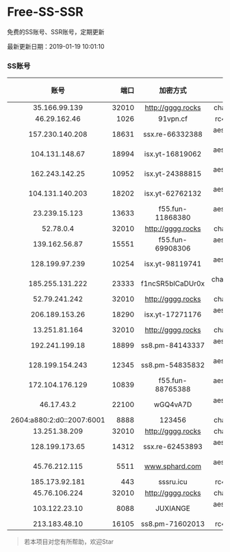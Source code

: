 # Free-SS-SSR

免费的SS账号、SSR账号，定期更新

最新更新日期：2019-01-19 10:01:10 

### SS账号
|账号|端口|加密方式|密码|更新时间|国家|
|:-----:|-----:|:----:|:----:|:----:|:----:|
|35.166.99.139|32010|http://gggg.rocks|chacha20|09:57:14|US|
|46.29.162.46|1026|91vpn.cf|rc4-md5|09:57:14|RU|
|157.230.140.208|18631|ssx.re-66332388|aes-256-cfb|09:57:06|US|
|104.131.148.67|18994|isx.yt-16819062|aes-256-cfb|09:57:04|US|
|162.243.142.25|10952|isx.yt-24388815|aes-256-cfb|09:57:04|US|
|104.131.140.203|18202|isx.yt-62762132|aes-256-cfb|09:57:04|US|
|23.239.15.123|13633|f55.fun-11868380|aes-256-cfb|09:57:03|US|
|52.78.0.4|32010|http://gggg.rocks|chacha20|09:57:13|KR|
|139.162.56.87|15551|f55.fun-69908306|aes-256-cfb|09:57:05|SG|
|128.199.97.239|10254|isx.yt-98119741|aes-256-cfb|09:57:06|SG|
|185.255.131.222|23333|f1ncSR5blCaDUr0x|chacha20-ietf|09:57:13|US|
|52.79.241.242|32010|http://gggg.rocks|chacha20|09:57:14|KR|
|206.189.153.26|18290|isx.yt-17271176|aes-256-cfb|09:57:05|SG|
|13.251.81.164|32010|http://gggg.rocks|chacha20|09:57:17|SG|
|192.241.199.18|18899|ss8.pm-84143337|aes-256-cfb|09:57:04|US|
|128.199.154.243|12345|ss8.pm-54835832|aes-256-cfb|09:57:06|SG|
|172.104.176.129|10839|f55.fun-88765388|aes-256-cfb|09:57:06|SG|
|46.17.43.2|22100|wGQ4vA7D|aes-256-gcm|09:57:11|RU|
|2604:a880:2:d0::2007:6001|8888|123456|chacha20|09:52:14|US|
|13.251.38.209|32010|http://gggg.rocks|chacha20|09:57:07|SG|
|128.199.173.65|14312|ssx.re-62453893|aes-256-cfb|09:57:06|SG|
|45.76.212.115|5511|www.sphard.com|aes-256-cfb|09:57:06|JP|
|185.173.92.181|443|sssru.icu|rc4-md5|09:57:21|RU|
|45.76.106.224|32010|http://gggg.rocks|chacha20|09:57:12|JP|
|103.122.23.10|8088|JUXIANGE|aes-128-ctr|09:57:10|US|
|213.183.48.10|16105|ss8.pm-71602013|rc4-md5|09:57:05|RU|


> 若本项目对您有所帮助，欢迎Star